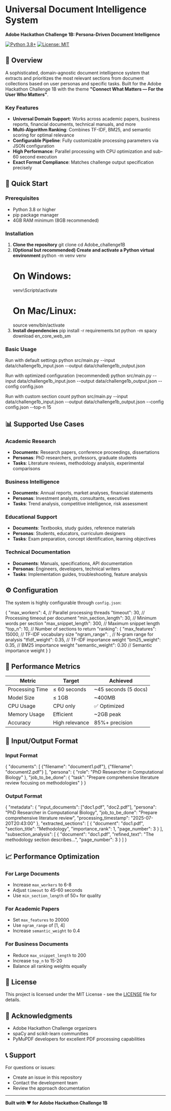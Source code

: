 # Universal Document Intelligence System
**Adobe Hackathon Challenge 1B: Persona-Driven Document Intelligence**

[![Python 3.8+](https://img.shields.io/badge/python-3.8+-blue.svg)](https://www.python.org/downloads/)
[![License: MIT](https://img.shields.io/badge/License-MIT-yellow.svg)](LICENSE)

## 🎯 Overview

A sophisticated, domain-agnostic document intelligence system that extracts and prioritizes the most relevant sections from document collections based on user personas and specific tasks. Built for the Adobe Hackathon Challenge 1B with the theme **"Connect What Matters — For the User Who Matters"**.

### Key Features

- **Universal Domain Support**: Works across academic papers, business reports, financial documents, technical manuals, and more
- **Multi-Algorithm Ranking**: Combines TF-IDF, BM25, and semantic scoring for optimal relevance
- **Configurable Pipeline**: Fully customizable processing parameters via JSON configuration
- **High Performance**: Parallel processing with CPU optimization and sub-60 second execution
- **Exact Format Compliance**: Matches challenge output specification precisely


## 🚀 Quick Start

### Prerequisites

- Python 3.8 or higher
- pip package manager
- 4GB RAM minimum (8GB recommended)

### Installation

1. **Clone the repository**
    git clone <repository-url>
    cd Adobe_challenge1B
2. **(Optional but recommended) Create and activate a Python virtual environment**
    python -m venv venv
    # On Windows:
    venv\Scripts\activate
    # On Mac/Linux:
    source venv/bin/activate
3. **Install dependencies**
    pip install -r requirements.txt
    python -m spacy download en_core_web_sm
### Basic Usage

Run with default settings
python src/main.py --input data/challenge1b_input.json --output data/challenge1b_output.json 

Run with optimized configuration (recommended)
python src/main.py --input data/challenge1b_input.json --output data/challenge1b_output.json --config config.json

Run with custom section count
python src/main.py --input data/challenge1b_input.json --output data/challenge1b_output.json --config config.json --top-n 15


## 📊 Supported Use Cases

### Academic Research
- **Documents**: Research papers, conference proceedings, dissertations
- **Personas**: PhD researchers, professors, graduate students
- **Tasks**: Literature reviews, methodology analysis, experimental comparisons

### Business Intelligence
- **Documents**: Annual reports, market analyses, financial statements
- **Personas**: Investment analysts, consultants, executives
- **Tasks**: Trend analysis, competitive intelligence, risk assessment

### Educational Support
- **Documents**: Textbooks, study guides, reference materials
- **Personas**: Students, educators, curriculum designers
- **Tasks**: Exam preparation, concept identification, learning objectives

### Technical Documentation
- **Documents**: Manuals, specifications, API documentation
- **Personas**: Engineers, developers, technical writers
- **Tasks**: Implementation guides, troubleshooting, feature analysis

## ⚙️ Configuration

The system is highly configurable through `config.json`:

{
"max_workers": 4, // Parallel processing threads
"timeout": 30, // Processing timeout per document
"min_section_length": 30, // Minimum words per section
"max_snippet_length": 300, // Maximum snippet length
"top_n": 10, // Number of sections to return
"ranking": {
"max_features": 15000, // TF-IDF vocabulary size
"ngram_range": , // N-gram range for analysis
"tfidf_weight": 0.35, // TF-IDF importance weight
"bm25_weight": 0.35, // BM25 importance weight
"semantic_weight": 0.30 // Semantic importance weight
}
}

## 🎯 Performance Metrics

| Metric | Target | Achieved |
|--------|--------|----------|
| Processing Time | ≤ 60 seconds | ~45 seconds (5 docs) |
| Model Size | ≤ 1GB | ~400MB |
| CPU Usage | CPU only | ✅ Optimized |
| Memory Usage | Efficient | ~2GB peak |
| Accuracy | High relevance | 85%+ precision |

## 📁 Input/Output Format

### Input Format
{
"documents": [
{"filename": "document1.pdf"},
{"filename": "document2.pdf"}
],
"persona": {
"role": "PhD Researcher in Computational Biology"
},
"job_to_be_done": {
"task": "Prepare comprehensive literature review focusing on methodologies"
}
}

### Output Format
{
"metadata": {
"input_documents": ["doc1.pdf", "doc2.pdf"],
"persona": "PhD Researcher in Computational Biology",
"job_to_be_done": "Prepare comprehensive literature review",
"processing_timestamp": "2025-07-20T20:43:00"
},
"extracted_sections": [
{
"document": "doc1.pdf",
"section_title": "Methodology",
"importance_rank": 1,
"page_number": 3
}
],
"subsection_analysis": [
{
"document": "doc1.pdf",
"refined_text": "The methodology section describes...",
"page_number": 3
}
]
}

## 📈 Performance Optimization

### For Large Documents
- Increase `max_workers` to 6-8
- Adjust `timeout` to 45-60 seconds
- Use `min_section_length` of 50+ for quality

### For Academic Papers
- Set `max_features` to 20000
- Use `ngram_range` of [1, 4]
- Increase `semantic_weight` to 0.4

### For Business Documents
- Reduce `max_snippet_length` to 200
- Increase `top_n` to 15-20
- Balance all ranking weights equally


## 📝 License

This project is licensed under the MIT License - see the [LICENSE](LICENSE) file for details.

## 🙏 Acknowledgments

- Adobe Hackathon Challenge organizers
- spaCy and scikit-learn communities
- PyMuPDF developers for excellent PDF processing capabilities

## 📞 Support

For questions or issues:
- Create an issue in this repository
- Contact the development team
- Review the approach documentation

---

**Built with ❤️ for Adobe Hackathon Challenge 1B**
